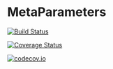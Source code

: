 # MetaParameters

[![Build Status](https://travis-ci.org/rafaqz/MetaParameters.jl.svg?branch=master)](https://travis-ci.org/rafaqz/MetaParameters.jl)

[![Coverage Status](https://coveralls.io/repos/rafaqz/MetaParameters.jl/badge.svg?branch=master&service=github)](https://coveralls.io/github/rafaqz/MetaParameters.jl?branch=master)

[![codecov.io](http://codecov.io/github/rafaqz/MetaParameters.jl/coverage.svg?branch=master)](http://codecov.io/github/rafaqz/MetaParameters.jl?branch=master)
